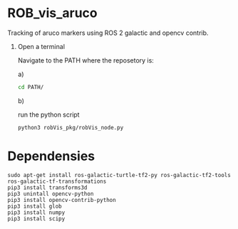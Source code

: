 # ROB_vis_aruco
Tracking of aruco markers using ROS 2 galactic and opencv contrib.

1) Open a terminal

    Navigate to the PATH where the reposetory is:

    a)

    ``` bash
    cd PATH/
    ```

    b)

    run the python script

    ``` bash
    python3 robVis_pkg/robVis_node.py
    ```
    
# Dependensies      
    sudo apt-get install ros-galactic-turtle-tf2-py ros-galactic-tf2-tools ros-galactic-tf-transformations
    pip3 install transforms3d
    pip3 unintall opencv-python
    pip3 install opencv-contrib-python
    pip3 install glob
    pip3 install numpy
    pip3 install scipy